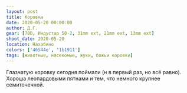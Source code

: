 ```yaml
---
layout: post
title: Коровка
date: 2020-05-20 00:00:00
author: Д.Г.
gear: [70D, Индустар 50-2, 31mm ext, 21mm ext, 13mm ext]
shoot_date: 2020-05-20
location: Нахабино
colors: ['46544e', '1b1911']
tags: [животные, насекомые, жуки, божьи коровки]
---
```

Глазчатую коровку сегодня поймали (н в первый раз, но всё равно). Хороша леопардовыми пятнами и тем, что немного крупнее семиточечной.
